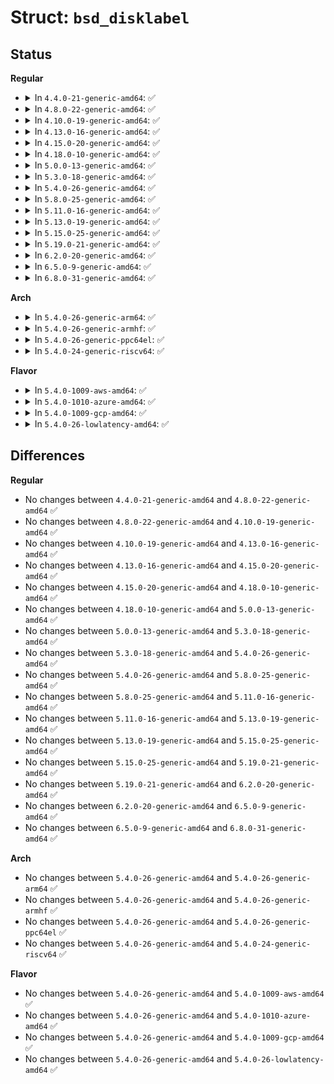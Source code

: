 # Struct: <code>bsd_disklabel</code>

## Status
<b>Regular</b>
<ul>
<li>
<details>
<summary>In <code>4.4.0-21-generic-amd64</code>: ✅</summary>

```c
struct bsd_disklabel {
    __le32 d_magic;
    __s16 d_type;
    __s16 d_subtype;
    char[16] d_typename;
    char[16] d_packname;
    __u32 d_secsize;
    __u32 d_nsectors;
    __u32 d_ntracks;
    __u32 d_ncylinders;
    __u32 d_secpercyl;
    __u32 d_secperunit;
    __u16 d_sparespertrack;
    __u16 d_sparespercyl;
    __u32 d_acylinders;
    __u16 d_rpm;
    __u16 d_interleave;
    __u16 d_trackskew;
    __u16 d_cylskew;
    __u32 d_headswitch;
    __u32 d_trkseek;
    __u32 d_flags;
    __u32[5] d_drivedata;
    __u32[5] d_spare;
    __le32 d_magic2;
    __le16 d_checksum;
    __le16 d_npartitions;
    __le32 d_bbsize;
    __le32 d_sbsize;
    struct bsd_partition[16] d_partitions;
}
```
</details>
</li>
<li>
<details>
<summary>In <code>4.8.0-22-generic-amd64</code>: ✅</summary>

```c
struct bsd_disklabel {
    __le32 d_magic;
    __s16 d_type;
    __s16 d_subtype;
    char[16] d_typename;
    char[16] d_packname;
    __u32 d_secsize;
    __u32 d_nsectors;
    __u32 d_ntracks;
    __u32 d_ncylinders;
    __u32 d_secpercyl;
    __u32 d_secperunit;
    __u16 d_sparespertrack;
    __u16 d_sparespercyl;
    __u32 d_acylinders;
    __u16 d_rpm;
    __u16 d_interleave;
    __u16 d_trackskew;
    __u16 d_cylskew;
    __u32 d_headswitch;
    __u32 d_trkseek;
    __u32 d_flags;
    __u32[5] d_drivedata;
    __u32[5] d_spare;
    __le32 d_magic2;
    __le16 d_checksum;
    __le16 d_npartitions;
    __le32 d_bbsize;
    __le32 d_sbsize;
    struct bsd_partition[16] d_partitions;
}
```
</details>
</li>
<li>
<details>
<summary>In <code>4.10.0-19-generic-amd64</code>: ✅</summary>

```c
struct bsd_disklabel {
    __le32 d_magic;
    __s16 d_type;
    __s16 d_subtype;
    char[16] d_typename;
    char[16] d_packname;
    __u32 d_secsize;
    __u32 d_nsectors;
    __u32 d_ntracks;
    __u32 d_ncylinders;
    __u32 d_secpercyl;
    __u32 d_secperunit;
    __u16 d_sparespertrack;
    __u16 d_sparespercyl;
    __u32 d_acylinders;
    __u16 d_rpm;
    __u16 d_interleave;
    __u16 d_trackskew;
    __u16 d_cylskew;
    __u32 d_headswitch;
    __u32 d_trkseek;
    __u32 d_flags;
    __u32[5] d_drivedata;
    __u32[5] d_spare;
    __le32 d_magic2;
    __le16 d_checksum;
    __le16 d_npartitions;
    __le32 d_bbsize;
    __le32 d_sbsize;
    struct bsd_partition[16] d_partitions;
}
```
</details>
</li>
<li>
<details>
<summary>In <code>4.13.0-16-generic-amd64</code>: ✅</summary>

```c
struct bsd_disklabel {
    __le32 d_magic;
    __s16 d_type;
    __s16 d_subtype;
    char[16] d_typename;
    char[16] d_packname;
    __u32 d_secsize;
    __u32 d_nsectors;
    __u32 d_ntracks;
    __u32 d_ncylinders;
    __u32 d_secpercyl;
    __u32 d_secperunit;
    __u16 d_sparespertrack;
    __u16 d_sparespercyl;
    __u32 d_acylinders;
    __u16 d_rpm;
    __u16 d_interleave;
    __u16 d_trackskew;
    __u16 d_cylskew;
    __u32 d_headswitch;
    __u32 d_trkseek;
    __u32 d_flags;
    __u32[5] d_drivedata;
    __u32[5] d_spare;
    __le32 d_magic2;
    __le16 d_checksum;
    __le16 d_npartitions;
    __le32 d_bbsize;
    __le32 d_sbsize;
    struct bsd_partition[16] d_partitions;
}
```
</details>
</li>
<li>
<details>
<summary>In <code>4.15.0-20-generic-amd64</code>: ✅</summary>

```c
struct bsd_disklabel {
    __le32 d_magic;
    __s16 d_type;
    __s16 d_subtype;
    char[16] d_typename;
    char[16] d_packname;
    __u32 d_secsize;
    __u32 d_nsectors;
    __u32 d_ntracks;
    __u32 d_ncylinders;
    __u32 d_secpercyl;
    __u32 d_secperunit;
    __u16 d_sparespertrack;
    __u16 d_sparespercyl;
    __u32 d_acylinders;
    __u16 d_rpm;
    __u16 d_interleave;
    __u16 d_trackskew;
    __u16 d_cylskew;
    __u32 d_headswitch;
    __u32 d_trkseek;
    __u32 d_flags;
    __u32[5] d_drivedata;
    __u32[5] d_spare;
    __le32 d_magic2;
    __le16 d_checksum;
    __le16 d_npartitions;
    __le32 d_bbsize;
    __le32 d_sbsize;
    struct bsd_partition[16] d_partitions;
}
```
</details>
</li>
<li>
<details>
<summary>In <code>4.18.0-10-generic-amd64</code>: ✅</summary>

```c
struct bsd_disklabel {
    __le32 d_magic;
    __s16 d_type;
    __s16 d_subtype;
    char[16] d_typename;
    char[16] d_packname;
    __u32 d_secsize;
    __u32 d_nsectors;
    __u32 d_ntracks;
    __u32 d_ncylinders;
    __u32 d_secpercyl;
    __u32 d_secperunit;
    __u16 d_sparespertrack;
    __u16 d_sparespercyl;
    __u32 d_acylinders;
    __u16 d_rpm;
    __u16 d_interleave;
    __u16 d_trackskew;
    __u16 d_cylskew;
    __u32 d_headswitch;
    __u32 d_trkseek;
    __u32 d_flags;
    __u32[5] d_drivedata;
    __u32[5] d_spare;
    __le32 d_magic2;
    __le16 d_checksum;
    __le16 d_npartitions;
    __le32 d_bbsize;
    __le32 d_sbsize;
    struct bsd_partition[16] d_partitions;
}
```
</details>
</li>
<li>
<details>
<summary>In <code>5.0.0-13-generic-amd64</code>: ✅</summary>

```c
struct bsd_disklabel {
    __le32 d_magic;
    __s16 d_type;
    __s16 d_subtype;
    char[16] d_typename;
    char[16] d_packname;
    __u32 d_secsize;
    __u32 d_nsectors;
    __u32 d_ntracks;
    __u32 d_ncylinders;
    __u32 d_secpercyl;
    __u32 d_secperunit;
    __u16 d_sparespertrack;
    __u16 d_sparespercyl;
    __u32 d_acylinders;
    __u16 d_rpm;
    __u16 d_interleave;
    __u16 d_trackskew;
    __u16 d_cylskew;
    __u32 d_headswitch;
    __u32 d_trkseek;
    __u32 d_flags;
    __u32[5] d_drivedata;
    __u32[5] d_spare;
    __le32 d_magic2;
    __le16 d_checksum;
    __le16 d_npartitions;
    __le32 d_bbsize;
    __le32 d_sbsize;
    struct bsd_partition[16] d_partitions;
}
```
</details>
</li>
<li>
<details>
<summary>In <code>5.3.0-18-generic-amd64</code>: ✅</summary>

```c
struct bsd_disklabel {
    __le32 d_magic;
    __s16 d_type;
    __s16 d_subtype;
    char[16] d_typename;
    char[16] d_packname;
    __u32 d_secsize;
    __u32 d_nsectors;
    __u32 d_ntracks;
    __u32 d_ncylinders;
    __u32 d_secpercyl;
    __u32 d_secperunit;
    __u16 d_sparespertrack;
    __u16 d_sparespercyl;
    __u32 d_acylinders;
    __u16 d_rpm;
    __u16 d_interleave;
    __u16 d_trackskew;
    __u16 d_cylskew;
    __u32 d_headswitch;
    __u32 d_trkseek;
    __u32 d_flags;
    __u32[5] d_drivedata;
    __u32[5] d_spare;
    __le32 d_magic2;
    __le16 d_checksum;
    __le16 d_npartitions;
    __le32 d_bbsize;
    __le32 d_sbsize;
    struct bsd_partition[16] d_partitions;
}
```
</details>
</li>
<li>
<details>
<summary>In <code>5.4.0-26-generic-amd64</code>: ✅</summary>

```c
struct bsd_disklabel {
    __le32 d_magic;
    __s16 d_type;
    __s16 d_subtype;
    char[16] d_typename;
    char[16] d_packname;
    __u32 d_secsize;
    __u32 d_nsectors;
    __u32 d_ntracks;
    __u32 d_ncylinders;
    __u32 d_secpercyl;
    __u32 d_secperunit;
    __u16 d_sparespertrack;
    __u16 d_sparespercyl;
    __u32 d_acylinders;
    __u16 d_rpm;
    __u16 d_interleave;
    __u16 d_trackskew;
    __u16 d_cylskew;
    __u32 d_headswitch;
    __u32 d_trkseek;
    __u32 d_flags;
    __u32[5] d_drivedata;
    __u32[5] d_spare;
    __le32 d_magic2;
    __le16 d_checksum;
    __le16 d_npartitions;
    __le32 d_bbsize;
    __le32 d_sbsize;
    struct bsd_partition[16] d_partitions;
}
```
</details>
</li>
<li>
<details>
<summary>In <code>5.8.0-25-generic-amd64</code>: ✅</summary>

```c
struct bsd_disklabel {
    __le32 d_magic;
    __s16 d_type;
    __s16 d_subtype;
    char[16] d_typename;
    char[16] d_packname;
    __u32 d_secsize;
    __u32 d_nsectors;
    __u32 d_ntracks;
    __u32 d_ncylinders;
    __u32 d_secpercyl;
    __u32 d_secperunit;
    __u16 d_sparespertrack;
    __u16 d_sparespercyl;
    __u32 d_acylinders;
    __u16 d_rpm;
    __u16 d_interleave;
    __u16 d_trackskew;
    __u16 d_cylskew;
    __u32 d_headswitch;
    __u32 d_trkseek;
    __u32 d_flags;
    __u32[5] d_drivedata;
    __u32[5] d_spare;
    __le32 d_magic2;
    __le16 d_checksum;
    __le16 d_npartitions;
    __le32 d_bbsize;
    __le32 d_sbsize;
    struct bsd_partition[16] d_partitions;
}
```
</details>
</li>
<li>
<details>
<summary>In <code>5.11.0-16-generic-amd64</code>: ✅</summary>

```c
struct bsd_disklabel {
    __le32 d_magic;
    __s16 d_type;
    __s16 d_subtype;
    char[16] d_typename;
    char[16] d_packname;
    __u32 d_secsize;
    __u32 d_nsectors;
    __u32 d_ntracks;
    __u32 d_ncylinders;
    __u32 d_secpercyl;
    __u32 d_secperunit;
    __u16 d_sparespertrack;
    __u16 d_sparespercyl;
    __u32 d_acylinders;
    __u16 d_rpm;
    __u16 d_interleave;
    __u16 d_trackskew;
    __u16 d_cylskew;
    __u32 d_headswitch;
    __u32 d_trkseek;
    __u32 d_flags;
    __u32[5] d_drivedata;
    __u32[5] d_spare;
    __le32 d_magic2;
    __le16 d_checksum;
    __le16 d_npartitions;
    __le32 d_bbsize;
    __le32 d_sbsize;
    struct bsd_partition[16] d_partitions;
}
```
</details>
</li>
<li>
<details>
<summary>In <code>5.13.0-19-generic-amd64</code>: ✅</summary>

```c
struct bsd_disklabel {
    __le32 d_magic;
    __s16 d_type;
    __s16 d_subtype;
    char[16] d_typename;
    char[16] d_packname;
    __u32 d_secsize;
    __u32 d_nsectors;
    __u32 d_ntracks;
    __u32 d_ncylinders;
    __u32 d_secpercyl;
    __u32 d_secperunit;
    __u16 d_sparespertrack;
    __u16 d_sparespercyl;
    __u32 d_acylinders;
    __u16 d_rpm;
    __u16 d_interleave;
    __u16 d_trackskew;
    __u16 d_cylskew;
    __u32 d_headswitch;
    __u32 d_trkseek;
    __u32 d_flags;
    __u32[5] d_drivedata;
    __u32[5] d_spare;
    __le32 d_magic2;
    __le16 d_checksum;
    __le16 d_npartitions;
    __le32 d_bbsize;
    __le32 d_sbsize;
    struct bsd_partition[16] d_partitions;
}
```
</details>
</li>
<li>
<details>
<summary>In <code>5.15.0-25-generic-amd64</code>: ✅</summary>

```c
struct bsd_disklabel {
    __le32 d_magic;
    __s16 d_type;
    __s16 d_subtype;
    char[16] d_typename;
    char[16] d_packname;
    __u32 d_secsize;
    __u32 d_nsectors;
    __u32 d_ntracks;
    __u32 d_ncylinders;
    __u32 d_secpercyl;
    __u32 d_secperunit;
    __u16 d_sparespertrack;
    __u16 d_sparespercyl;
    __u32 d_acylinders;
    __u16 d_rpm;
    __u16 d_interleave;
    __u16 d_trackskew;
    __u16 d_cylskew;
    __u32 d_headswitch;
    __u32 d_trkseek;
    __u32 d_flags;
    __u32[5] d_drivedata;
    __u32[5] d_spare;
    __le32 d_magic2;
    __le16 d_checksum;
    __le16 d_npartitions;
    __le32 d_bbsize;
    __le32 d_sbsize;
    struct bsd_partition[16] d_partitions;
}
```
</details>
</li>
<li>
<details>
<summary>In <code>5.19.0-21-generic-amd64</code>: ✅</summary>

```c
struct bsd_disklabel {
    __le32 d_magic;
    __s16 d_type;
    __s16 d_subtype;
    char[16] d_typename;
    char[16] d_packname;
    __u32 d_secsize;
    __u32 d_nsectors;
    __u32 d_ntracks;
    __u32 d_ncylinders;
    __u32 d_secpercyl;
    __u32 d_secperunit;
    __u16 d_sparespertrack;
    __u16 d_sparespercyl;
    __u32 d_acylinders;
    __u16 d_rpm;
    __u16 d_interleave;
    __u16 d_trackskew;
    __u16 d_cylskew;
    __u32 d_headswitch;
    __u32 d_trkseek;
    __u32 d_flags;
    __u32[5] d_drivedata;
    __u32[5] d_spare;
    __le32 d_magic2;
    __le16 d_checksum;
    __le16 d_npartitions;
    __le32 d_bbsize;
    __le32 d_sbsize;
    struct bsd_partition[16] d_partitions;
}
```
</details>
</li>
<li>
<details>
<summary>In <code>6.2.0-20-generic-amd64</code>: ✅</summary>

```c
struct bsd_disklabel {
    __le32 d_magic;
    __s16 d_type;
    __s16 d_subtype;
    char[16] d_typename;
    char[16] d_packname;
    __u32 d_secsize;
    __u32 d_nsectors;
    __u32 d_ntracks;
    __u32 d_ncylinders;
    __u32 d_secpercyl;
    __u32 d_secperunit;
    __u16 d_sparespertrack;
    __u16 d_sparespercyl;
    __u32 d_acylinders;
    __u16 d_rpm;
    __u16 d_interleave;
    __u16 d_trackskew;
    __u16 d_cylskew;
    __u32 d_headswitch;
    __u32 d_trkseek;
    __u32 d_flags;
    __u32[5] d_drivedata;
    __u32[5] d_spare;
    __le32 d_magic2;
    __le16 d_checksum;
    __le16 d_npartitions;
    __le32 d_bbsize;
    __le32 d_sbsize;
    struct bsd_partition[16] d_partitions;
}
```
</details>
</li>
<li>
<details>
<summary>In <code>6.5.0-9-generic-amd64</code>: ✅</summary>

```c
struct bsd_disklabel {
    __le32 d_magic;
    __s16 d_type;
    __s16 d_subtype;
    char[16] d_typename;
    char[16] d_packname;
    __u32 d_secsize;
    __u32 d_nsectors;
    __u32 d_ntracks;
    __u32 d_ncylinders;
    __u32 d_secpercyl;
    __u32 d_secperunit;
    __u16 d_sparespertrack;
    __u16 d_sparespercyl;
    __u32 d_acylinders;
    __u16 d_rpm;
    __u16 d_interleave;
    __u16 d_trackskew;
    __u16 d_cylskew;
    __u32 d_headswitch;
    __u32 d_trkseek;
    __u32 d_flags;
    __u32[5] d_drivedata;
    __u32[5] d_spare;
    __le32 d_magic2;
    __le16 d_checksum;
    __le16 d_npartitions;
    __le32 d_bbsize;
    __le32 d_sbsize;
    struct bsd_partition[16] d_partitions;
}
```
</details>
</li>
<li>
<details>
<summary>In <code>6.8.0-31-generic-amd64</code>: ✅</summary>

```c
struct bsd_disklabel {
    __le32 d_magic;
    __s16 d_type;
    __s16 d_subtype;
    char[16] d_typename;
    char[16] d_packname;
    __u32 d_secsize;
    __u32 d_nsectors;
    __u32 d_ntracks;
    __u32 d_ncylinders;
    __u32 d_secpercyl;
    __u32 d_secperunit;
    __u16 d_sparespertrack;
    __u16 d_sparespercyl;
    __u32 d_acylinders;
    __u16 d_rpm;
    __u16 d_interleave;
    __u16 d_trackskew;
    __u16 d_cylskew;
    __u32 d_headswitch;
    __u32 d_trkseek;
    __u32 d_flags;
    __u32[5] d_drivedata;
    __u32[5] d_spare;
    __le32 d_magic2;
    __le16 d_checksum;
    __le16 d_npartitions;
    __le32 d_bbsize;
    __le32 d_sbsize;
    struct bsd_partition[16] d_partitions;
}
```
</details>
</li>
</ul>
<b>Arch</b>
<ul>
<li>
<details>
<summary>In <code>5.4.0-26-generic-arm64</code>: ✅</summary>

```c
struct bsd_disklabel {
    __le32 d_magic;
    __s16 d_type;
    __s16 d_subtype;
    char[16] d_typename;
    char[16] d_packname;
    __u32 d_secsize;
    __u32 d_nsectors;
    __u32 d_ntracks;
    __u32 d_ncylinders;
    __u32 d_secpercyl;
    __u32 d_secperunit;
    __u16 d_sparespertrack;
    __u16 d_sparespercyl;
    __u32 d_acylinders;
    __u16 d_rpm;
    __u16 d_interleave;
    __u16 d_trackskew;
    __u16 d_cylskew;
    __u32 d_headswitch;
    __u32 d_trkseek;
    __u32 d_flags;
    __u32[5] d_drivedata;
    __u32[5] d_spare;
    __le32 d_magic2;
    __le16 d_checksum;
    __le16 d_npartitions;
    __le32 d_bbsize;
    __le32 d_sbsize;
    struct bsd_partition[16] d_partitions;
}
```
</details>
</li>
<li>
<details>
<summary>In <code>5.4.0-26-generic-armhf</code>: ✅</summary>

```c
struct bsd_disklabel {
    __le32 d_magic;
    __s16 d_type;
    __s16 d_subtype;
    char[16] d_typename;
    char[16] d_packname;
    __u32 d_secsize;
    __u32 d_nsectors;
    __u32 d_ntracks;
    __u32 d_ncylinders;
    __u32 d_secpercyl;
    __u32 d_secperunit;
    __u16 d_sparespertrack;
    __u16 d_sparespercyl;
    __u32 d_acylinders;
    __u16 d_rpm;
    __u16 d_interleave;
    __u16 d_trackskew;
    __u16 d_cylskew;
    __u32 d_headswitch;
    __u32 d_trkseek;
    __u32 d_flags;
    __u32[5] d_drivedata;
    __u32[5] d_spare;
    __le32 d_magic2;
    __le16 d_checksum;
    __le16 d_npartitions;
    __le32 d_bbsize;
    __le32 d_sbsize;
    struct bsd_partition[16] d_partitions;
}
```
</details>
</li>
<li>
<details>
<summary>In <code>5.4.0-26-generic-ppc64el</code>: ✅</summary>

```c
struct bsd_disklabel {
    __le32 d_magic;
    __s16 d_type;
    __s16 d_subtype;
    char[16] d_typename;
    char[16] d_packname;
    __u32 d_secsize;
    __u32 d_nsectors;
    __u32 d_ntracks;
    __u32 d_ncylinders;
    __u32 d_secpercyl;
    __u32 d_secperunit;
    __u16 d_sparespertrack;
    __u16 d_sparespercyl;
    __u32 d_acylinders;
    __u16 d_rpm;
    __u16 d_interleave;
    __u16 d_trackskew;
    __u16 d_cylskew;
    __u32 d_headswitch;
    __u32 d_trkseek;
    __u32 d_flags;
    __u32[5] d_drivedata;
    __u32[5] d_spare;
    __le32 d_magic2;
    __le16 d_checksum;
    __le16 d_npartitions;
    __le32 d_bbsize;
    __le32 d_sbsize;
    struct bsd_partition[16] d_partitions;
}
```
</details>
</li>
<li>
<details>
<summary>In <code>5.4.0-24-generic-riscv64</code>: ✅</summary>

```c
struct bsd_disklabel {
    __le32 d_magic;
    __s16 d_type;
    __s16 d_subtype;
    char[16] d_typename;
    char[16] d_packname;
    __u32 d_secsize;
    __u32 d_nsectors;
    __u32 d_ntracks;
    __u32 d_ncylinders;
    __u32 d_secpercyl;
    __u32 d_secperunit;
    __u16 d_sparespertrack;
    __u16 d_sparespercyl;
    __u32 d_acylinders;
    __u16 d_rpm;
    __u16 d_interleave;
    __u16 d_trackskew;
    __u16 d_cylskew;
    __u32 d_headswitch;
    __u32 d_trkseek;
    __u32 d_flags;
    __u32[5] d_drivedata;
    __u32[5] d_spare;
    __le32 d_magic2;
    __le16 d_checksum;
    __le16 d_npartitions;
    __le32 d_bbsize;
    __le32 d_sbsize;
    struct bsd_partition[16] d_partitions;
}
```
</details>
</li>
</ul>
<b>Flavor</b>
<ul>
<li>
<details>
<summary>In <code>5.4.0-1009-aws-amd64</code>: ✅</summary>

```c
struct bsd_disklabel {
    __le32 d_magic;
    __s16 d_type;
    __s16 d_subtype;
    char[16] d_typename;
    char[16] d_packname;
    __u32 d_secsize;
    __u32 d_nsectors;
    __u32 d_ntracks;
    __u32 d_ncylinders;
    __u32 d_secpercyl;
    __u32 d_secperunit;
    __u16 d_sparespertrack;
    __u16 d_sparespercyl;
    __u32 d_acylinders;
    __u16 d_rpm;
    __u16 d_interleave;
    __u16 d_trackskew;
    __u16 d_cylskew;
    __u32 d_headswitch;
    __u32 d_trkseek;
    __u32 d_flags;
    __u32[5] d_drivedata;
    __u32[5] d_spare;
    __le32 d_magic2;
    __le16 d_checksum;
    __le16 d_npartitions;
    __le32 d_bbsize;
    __le32 d_sbsize;
    struct bsd_partition[16] d_partitions;
}
```
</details>
</li>
<li>
<details>
<summary>In <code>5.4.0-1010-azure-amd64</code>: ✅</summary>

```c
struct bsd_disklabel {
    __le32 d_magic;
    __s16 d_type;
    __s16 d_subtype;
    char[16] d_typename;
    char[16] d_packname;
    __u32 d_secsize;
    __u32 d_nsectors;
    __u32 d_ntracks;
    __u32 d_ncylinders;
    __u32 d_secpercyl;
    __u32 d_secperunit;
    __u16 d_sparespertrack;
    __u16 d_sparespercyl;
    __u32 d_acylinders;
    __u16 d_rpm;
    __u16 d_interleave;
    __u16 d_trackskew;
    __u16 d_cylskew;
    __u32 d_headswitch;
    __u32 d_trkseek;
    __u32 d_flags;
    __u32[5] d_drivedata;
    __u32[5] d_spare;
    __le32 d_magic2;
    __le16 d_checksum;
    __le16 d_npartitions;
    __le32 d_bbsize;
    __le32 d_sbsize;
    struct bsd_partition[16] d_partitions;
}
```
</details>
</li>
<li>
<details>
<summary>In <code>5.4.0-1009-gcp-amd64</code>: ✅</summary>

```c
struct bsd_disklabel {
    __le32 d_magic;
    __s16 d_type;
    __s16 d_subtype;
    char[16] d_typename;
    char[16] d_packname;
    __u32 d_secsize;
    __u32 d_nsectors;
    __u32 d_ntracks;
    __u32 d_ncylinders;
    __u32 d_secpercyl;
    __u32 d_secperunit;
    __u16 d_sparespertrack;
    __u16 d_sparespercyl;
    __u32 d_acylinders;
    __u16 d_rpm;
    __u16 d_interleave;
    __u16 d_trackskew;
    __u16 d_cylskew;
    __u32 d_headswitch;
    __u32 d_trkseek;
    __u32 d_flags;
    __u32[5] d_drivedata;
    __u32[5] d_spare;
    __le32 d_magic2;
    __le16 d_checksum;
    __le16 d_npartitions;
    __le32 d_bbsize;
    __le32 d_sbsize;
    struct bsd_partition[16] d_partitions;
}
```
</details>
</li>
<li>
<details>
<summary>In <code>5.4.0-26-lowlatency-amd64</code>: ✅</summary>

```c
struct bsd_disklabel {
    __le32 d_magic;
    __s16 d_type;
    __s16 d_subtype;
    char[16] d_typename;
    char[16] d_packname;
    __u32 d_secsize;
    __u32 d_nsectors;
    __u32 d_ntracks;
    __u32 d_ncylinders;
    __u32 d_secpercyl;
    __u32 d_secperunit;
    __u16 d_sparespertrack;
    __u16 d_sparespercyl;
    __u32 d_acylinders;
    __u16 d_rpm;
    __u16 d_interleave;
    __u16 d_trackskew;
    __u16 d_cylskew;
    __u32 d_headswitch;
    __u32 d_trkseek;
    __u32 d_flags;
    __u32[5] d_drivedata;
    __u32[5] d_spare;
    __le32 d_magic2;
    __le16 d_checksum;
    __le16 d_npartitions;
    __le32 d_bbsize;
    __le32 d_sbsize;
    struct bsd_partition[16] d_partitions;
}
```
</details>
</li>
</ul>

## Differences
<b>Regular</b>
<ul>
<li>
No changes between <code>4.4.0-21-generic-amd64</code> and <code>4.8.0-22-generic-amd64</code> ✅
</li>
<li>
No changes between <code>4.8.0-22-generic-amd64</code> and <code>4.10.0-19-generic-amd64</code> ✅
</li>
<li>
No changes between <code>4.10.0-19-generic-amd64</code> and <code>4.13.0-16-generic-amd64</code> ✅
</li>
<li>
No changes between <code>4.13.0-16-generic-amd64</code> and <code>4.15.0-20-generic-amd64</code> ✅
</li>
<li>
No changes between <code>4.15.0-20-generic-amd64</code> and <code>4.18.0-10-generic-amd64</code> ✅
</li>
<li>
No changes between <code>4.18.0-10-generic-amd64</code> and <code>5.0.0-13-generic-amd64</code> ✅
</li>
<li>
No changes between <code>5.0.0-13-generic-amd64</code> and <code>5.3.0-18-generic-amd64</code> ✅
</li>
<li>
No changes between <code>5.3.0-18-generic-amd64</code> and <code>5.4.0-26-generic-amd64</code> ✅
</li>
<li>
No changes between <code>5.4.0-26-generic-amd64</code> and <code>5.8.0-25-generic-amd64</code> ✅
</li>
<li>
No changes between <code>5.8.0-25-generic-amd64</code> and <code>5.11.0-16-generic-amd64</code> ✅
</li>
<li>
No changes between <code>5.11.0-16-generic-amd64</code> and <code>5.13.0-19-generic-amd64</code> ✅
</li>
<li>
No changes between <code>5.13.0-19-generic-amd64</code> and <code>5.15.0-25-generic-amd64</code> ✅
</li>
<li>
No changes between <code>5.15.0-25-generic-amd64</code> and <code>5.19.0-21-generic-amd64</code> ✅
</li>
<li>
No changes between <code>5.19.0-21-generic-amd64</code> and <code>6.2.0-20-generic-amd64</code> ✅
</li>
<li>
No changes between <code>6.2.0-20-generic-amd64</code> and <code>6.5.0-9-generic-amd64</code> ✅
</li>
<li>
No changes between <code>6.5.0-9-generic-amd64</code> and <code>6.8.0-31-generic-amd64</code> ✅
</li>
</ul>
<b>Arch</b>
<ul>
<li>
No changes between <code>5.4.0-26-generic-amd64</code> and <code>5.4.0-26-generic-arm64</code> ✅
</li>
<li>
No changes between <code>5.4.0-26-generic-amd64</code> and <code>5.4.0-26-generic-armhf</code> ✅
</li>
<li>
No changes between <code>5.4.0-26-generic-amd64</code> and <code>5.4.0-26-generic-ppc64el</code> ✅
</li>
<li>
No changes between <code>5.4.0-26-generic-amd64</code> and <code>5.4.0-24-generic-riscv64</code> ✅
</li>
</ul>
<b>Flavor</b>
<ul>
<li>
No changes between <code>5.4.0-26-generic-amd64</code> and <code>5.4.0-1009-aws-amd64</code> ✅
</li>
<li>
No changes between <code>5.4.0-26-generic-amd64</code> and <code>5.4.0-1010-azure-amd64</code> ✅
</li>
<li>
No changes between <code>5.4.0-26-generic-amd64</code> and <code>5.4.0-1009-gcp-amd64</code> ✅
</li>
<li>
No changes between <code>5.4.0-26-generic-amd64</code> and <code>5.4.0-26-lowlatency-amd64</code> ✅
</li>
</ul>
